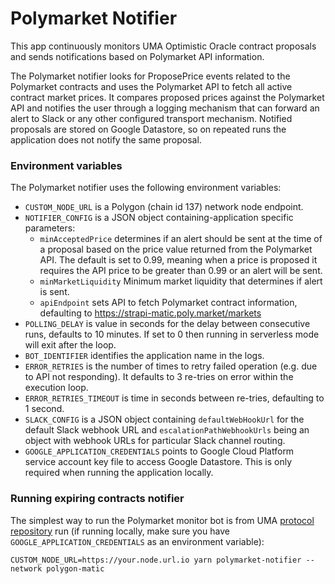 # Polymarket Notifier

This app continuously monitors UMA Optimistic Oracle contract proposals and sends notifications based on Polymarket API information.

The Polymarket notifier looks for ProposePrice events related to the Polymarket contracts and uses the Polymarket API to fetch all active contract market prices. It compares proposed prices against the Polymarket API and notifies the user through a logging mechanism that can forward an alert to Slack or any other configured transport mechanism. Notified proposals are stored on Google Datastore, so on repeated runs the application does not notify the same proposal.

### Environment variables

The Polymarket notifier uses the following environment variables:

- `CUSTOM_NODE_URL` is a Polygon (chain id 137) network node endpoint.
- `NOTIFIER_CONFIG` is a JSON object containing-application specific parameters:
  - `minAcceptedPrice` determines if an alert should be sent at the time of a proposal based on the price value returned from the Polymarket API. The default is set to 0.99, meaning when a price is proposed it requires the API price to be greater than 0.99 or an alert will be sent.
  - `minMarketLiquidity` Minimum market liquidity that determines if alert is sent.
  - `apiEndpoint` sets API to fetch Polymarket contract information, defaulting to https://strapi-matic.poly.market/markets
- `POLLING_DELAY` is value in seconds for the delay between consecutive runs, defaults to 10 minutes. If set to 0 then running in serverless mode will exit after the loop.
- `BOT_IDENTIFIER` identifies the application name in the logs.
- `ERROR_RETRIES` is the number of times to retry failed operation (e.g. due to API not responding). It defaults to 3 re-tries on error within the execution loop.
- `ERROR_RETRIES_TIMEOUT` is time in seconds between re-tries, defaulting to 1 second.
- `SLACK_CONFIG` is a JSON object containing `defaultWebHookUrl` for the default Slack webhook URL and `escalationPathWebhookUrls` being an object with webhook URLs for particular Slack channel routing.
- `GOOGLE_APPLICATION_CREDENTIALS` points to Google Cloud Platform service account key file to access Google Datastore. This is only required when running the application locally.

### Running expiring contracts notifier

The simplest way to run the Polymarket monitor bot is from UMA [protocol repository](https://github.com/UMAprotocol/protocol/) run (if running locally, make sure you have `GOOGLE_APPLICATION_CREDENTIALS` as an environment variable):

```
CUSTOM_NODE_URL=https://your.node.url.io yarn polymarket-notifier --network polygon-matic
```
